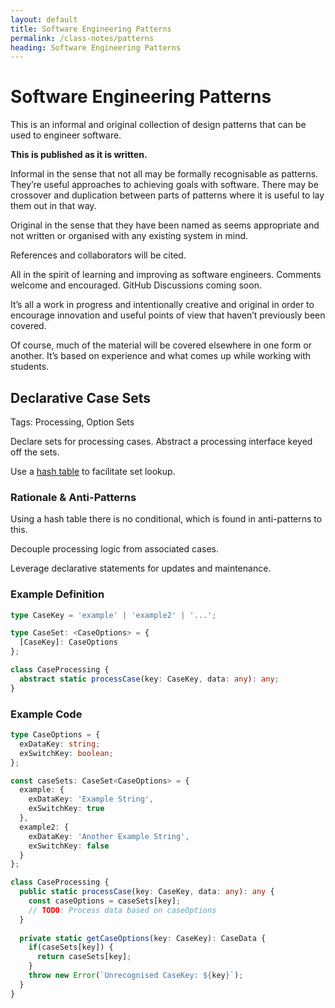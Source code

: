 ```yaml
---
layout: default
title: Software Engineering Patterns
permalink: /class-notes/patterns
heading: Software Engineering Patterns
---
```


# Software Engineering Patterns

This is an informal and original collection of design patterns that can be used to engineer software.

**This is published as it is written.**

Informal in the sense that not all may be formally recognisable as patterns. They’re useful approaches to achieving goals with software. There may be crossover and duplication between parts of patterns where it is useful to lay them out in that way.

Original in the sense that they have been named as seems appropriate and not written or organised with any existing system in mind.

References and collaborators will be cited.

All in the spirit of learning and improving as software engineers. Comments welcome and encouraged. GitHub Discussions coming soon.

It’s all a work in progress and intentionally creative and original in order to encourage innovation and useful points of view that haven’t previously been covered.

Of course, much of the material will be covered elsewhere in one form or another. It’s based on experience and what comes up while working with students.

## Declarative Case Sets

Tags: Processing, Option Sets

Declare sets for processing cases. Abstract a processing interface keyed off the sets.

Use a [hash table](https://en.m.wikipedia.org/wiki/Hash_table) to facilitate set lookup.

### Rationale & Anti-Patterns

Using a hash table there is no conditional, which is found in anti-patterns to this.

Decouple processing logic from associated cases.

Leverage declarative statements for updates and maintenance.

### Example Definition

```typescript
type CaseKey = 'example' | 'example2' | '...';

type CaseSet: <CaseOptions> = {
  [CaseKey]: CaseOptions
};

class CaseProcessing {
  abstract static processCase(key: CaseKey, data: any): any;
} 
```

### Example Code

```typescript
type CaseOptions = {
  exDataKey: string;
  exSwitchKey: boolean;
};

const caseSets: CaseSet<CaseOptions> = {
  example: {
    exDataKey: 'Example String',
    exSwitchKey: true
  },
  example2: {
    exDataKey: 'Another Example String',
    exSwitchKey: false
  }
};

class CaseProcessing {
  public static processCase(key: CaseKey, data: any): any {
    const caseOptions = caseSets[key];
    // TODO: Process data based on caseOptions
  }
  
  private static getCaseOptions(key: CaseKey): CaseData {
    if(caseSets[key]) {
      return caseSets[key];
    }
    throw new Error(`Unrecognised CaseKey: ${key}`);
  }
} 
```
